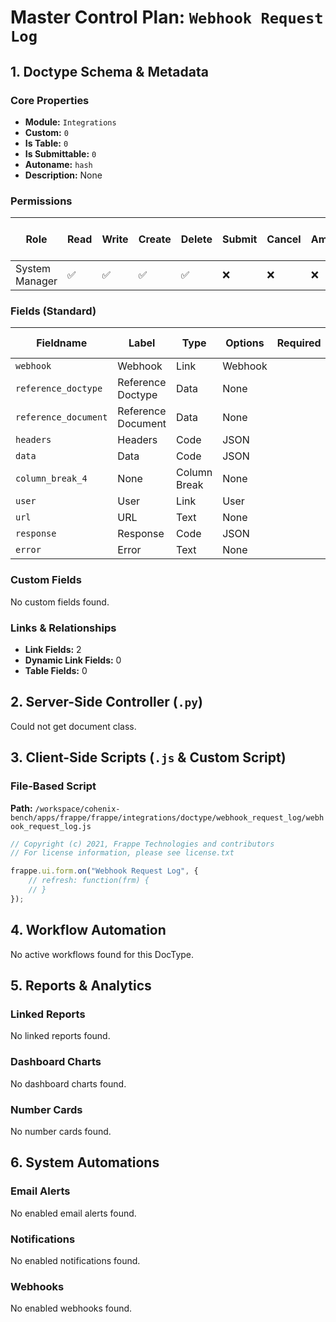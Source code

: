 # Master Control Plan: `Webhook Request Log`

## 1. Doctype Schema & Metadata

### Core Properties
- **Module:** `Integrations`
- **Custom:** `0`
- **Is Table:** `0`
- **Is Submittable:** `0`
- **Autoname:** `hash`
- **Description:** None

### Permissions
| Role | Read | Write | Create | Delete | Submit | Cancel | Amend | Report | Import | Export | Print | Email | Share | Set User Perms |
|---|---|---|---|---|---|---|---|---|---|---|---|---|---|---|
| System Manager | ✅ | ✅ | ✅ | ✅ | ❌ | ❌ | ❌ | ✅ | ❌ | ✅ | ✅ | ✅ | ✅ | ❌ |


### Fields (Standard)
| Fieldname | Label | Type | Options | Required | Hidden | Read Only | Default | Description |
|---|---|---|---|---|---|---|---|---|
| `webhook` | Webhook | Link | Webhook |  |  |  | None | None |
| `reference_doctype` | Reference Doctype | Data | None |  |  | ✅ | None | None |
| `reference_document` | Reference Document | Data | None |  |  | ✅ | None | None |
| `headers` | Headers | Code | JSON |  |  | ✅ | None | None |
| `data` | Data | Code | JSON |  |  | ✅ | None | None |
| `column_break_4` | None | Column Break | None |  |  |  | None | None |
| `user` | User | Link | User |  |  | ✅ | None | None |
| `url` | URL | Text | None |  |  | ✅ | None | None |
| `response` | Response | Code | JSON |  |  | ✅ | None | None |
| `error` | Error | Text | None |  |  | ✅ | None | None |


### Custom Fields
No custom fields found.


### Links & Relationships
- **Link Fields:** 2
- **Dynamic Link Fields:** 0
- **Table Fields:** 0

## 2. Server-Side Controller (`.py`)
Could not get document class.


## 3. Client-Side Scripts (`.js` & Custom Script)
### File-Based Script
**Path:** `/workspace/cohenix-bench/apps/frappe/frappe/integrations/doctype/webhook_request_log/webhook_request_log.js`
```javascript
// Copyright (c) 2021, Frappe Technologies and contributors
// For license information, please see license.txt

frappe.ui.form.on("Webhook Request Log", {
	// refresh: function(frm) {
	// }
});

```




## 4. Workflow Automation
No active workflows found for this DocType.


## 5. Reports & Analytics
### Linked Reports
No linked reports found.


### Dashboard Charts
No dashboard charts found.


### Number Cards
No number cards found.


## 6. System Automations
### Email Alerts
No enabled email alerts found.


### Notifications
No enabled notifications found.


### Webhooks
No enabled webhooks found.
